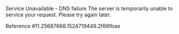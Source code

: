 Service Unavailable - DNS failure The server is temporarily unable to service your request. Please try again later.

Reference #11.25687668.1524719449.2f66fbae